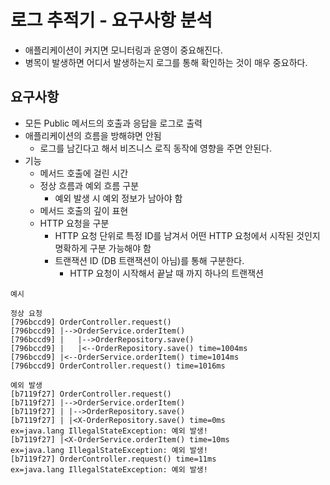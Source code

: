 # 로그 추적기 - 요구사항 분석
- 애플리케이션이 커지면 모니터링과 운영이 중요해진다.
- 병목이 발생하면 어디서 발생하는지 로그를 통해 확인하는 것이 매우 중요하다.

## 요구사항
- 모든 Public 메서드의 호출과 응답을 로그로 출력
- 애플리케이션의 흐름을 방해햐면 안됨
    - 로그를 남긴다고 해서 비즈니스 로직 동작에 영향을 주면 안된다.
- 기능
    - 메서드 호출에 걸린 시간
    - 정상 흐름과 예외 흐름 구분
        - 예외 발생 시 예외 정보가 남아야 함
    - 메서드 호출의 깊이 표현
    - HTTP 요청을 구분
        - HTTP 요청 단위로 특정 ID를 남겨서 어떤 HTTP 요청에서 시작된 것인지 명확하게 구분 가능해야 함
        - 트랜잭션 ID (DB 트랜잭션이 아님)를 통해 구분한다.
            - HTTP 요청이 시작해서 끝날 때 까지 하나의 트랜잭션

~~~
예시

정상 요청
[796bccd9] OrderController.request()
[796bccd9] |-->OrderService.orderItem()
[796bccd9] |   |-->OrderRepository.save()
[796bccd9] |   |<--OrderRepository.save() time=1004ms
[796bccd9] |<--OrderService.orderItem() time=1014ms
[796bccd9] OrderController.request() time=1016ms

예외 발생
[b7119f27] OrderController.request()
[b7119f27] |-->OrderService.orderItem()
[b7119f27] | |-->OrderRepository.save()
[b7119f27] | |<X-OrderRepository.save() time=0ms
ex=java.lang IllegalStateException: 예외 발생! 
[b7119f27] |<X-OrderService.orderItem() time=10ms 
ex=java.lang IllegalStateException: 예외 발생!
[b7119f27] OrderController.request() time=11ms 
ex=java.lang IllegalStateException: 예외 발생!
~~~